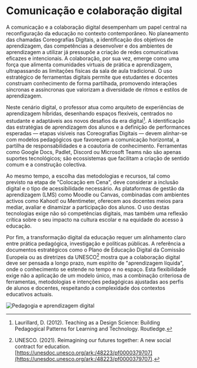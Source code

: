 # Comunicação e colaboração digital

A comunicação e a colaboração digital desempenham um papel central na reconfiguração da educação no contexto contemporâneo. No planeamento das chamadas Coreografias Digitais, a identificação dos objetivos de aprendizagem, das competências a desenvolver e dos ambientes de aprendizagem a utilizar já pressupõe a criação de redes comunicativas eficazes e intencionais. A colaboração, por sua vez, emerge como uma força que alimenta comunidades virtuais de prática e aprendizagem, ultrapassando as limitações físicas da sala de aula tradicional. O uso estratégico de ferramentas digitais permite que estudantes e docentes construam conhecimento de forma partilhada, promovendo interações síncronas e assíncronas que valorizam a diversidade de ritmos e estilos de aprendizagem.

Neste cenário digital, o professor atua como arquiteto de experiências de aprendizagem híbridas, desenhando espaços flexíveis, centrados no estudante e adaptáveis aos novos desafios da era digital[^1]. A identificação das estratégias de aprendizagem dos alunos e a definição de performances esperadas — etapas visíveis nas Coreografias Digitais — devem alinhar-se com modelos pedagógicos que favoreçam a comunicação horizontal, a partilha de responsabilidades e a coautoria de conhecimento. Ferramentas como Google Docs, Padlet, Discord ou Microsoft Teams não são apenas suportes tecnológicos; são ecossistemas que facilitam a criação de sentido comum e a construção colectiva.

Ao mesmo tempo, a escolha das metodologias e recursos, tal como previsto na etapa de "Colocação em Cena", deve considerar a inclusão digital e o tipo de acessibilidade necessário. As plataformas de gestão da aprendizagem (LMS) como Moodle ou Canvas, combinadas com ambientes activos como Kahoot! ou Mentimeter, oferecem aos docentes meios para mediar, avaliar e dinamizar a participação dos alunos. O uso destas tecnologias exige não só competências digitais, mas também uma reflexão crítica sobre o seu impacto na cultura escolar e na equidade do acesso à educação.

Por fim, a transformação digital da educação requer um alinhamento claro entre prática pedagógica, investigação e políticas públicas. A referência a documentos estratégicos como o Plano de Educação Digital da Comissão Europeia ou as diretrizes da UNESCO[^2] mostra que a colaboração digital deve ser pensada a longo prazo, num espírito de "aprendizagem líquida", onde o conhecimento se estende no tempo e no espaço. Esta flexibilidade exige não a aplicação de um modelo único, mas a combinação criteriosa de ferramentas, metodologias e intenções pedagógicas ajustadas aos perfis de alunos e docentes, respeitando a complexidade dos contextos educativos actuais.

![Pedagogia e aprendizagem digital](figures/03_01_pedagogia_aprendizagem_digital.svg)

[^1]: Laurillard, D. (2012). Teaching as a Design Science: Building Pedagogical Patterns for Learning and Technology. Routledge.
[^2]: UNESCO. (2021). Reimagining our futures together: A new social contract for education.[https://unesdoc.unesco.org/ark:/48223/pf0000379707](https://unesdoc.unesco.org/ark:/48223/pf0000379707).

